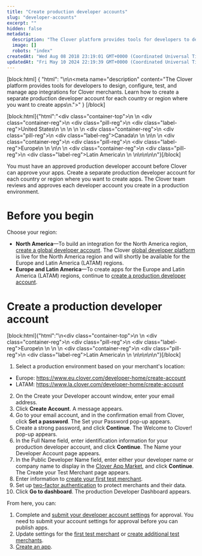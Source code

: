 ```yaml
---
title: "Create production developer accounts"
slug: "developer-accounts"
excerpt: ""
hidden: false
metadata: 
  description: "The Clover platform provides tools for developers to design, configure, test, and manage app integrations for Clover merchants. Learn how to create a separate production developer account for each country or region where you want to create and launch apps."
  image: []
  robots: "index"
createdAt: "Wed Aug 08 2018 23:19:01 GMT+0000 (Coordinated Universal Time)"
updatedAt: "Fri May 10 2024 22:19:39 GMT+0000 (Coordinated Universal Time)"
---
```

[block:html]
{
  "html": "<!--DS-JIRA DS-3008; Region pill icon added to topic on 2.27.2023-->\n<!--DS-4289-Steps tested on https://dev1.dev.clover.com/developer-home/create-account and added MFA set up step -->\n<meta name=\"description\" content=\"The Clover platform provides tools for developers to design, configure, test, and manage app integrations for Clover merchants. Learn how to create a separate production developer account for each country or region where you want to create apps\n.\">"
}
[/block]


[block:html]{"html":"<div class=\"container-top\">\n  <!--United States-->\n  <div class=\"container-reg\">\n    <div class=\"pill-reg\">\n      <div class=\"label-reg\">United States</div>\n    </div>\n  </div>\n  \n  <!--Canada-->\n  <div class=\"container-reg\">\n    <div class=\"pill-reg\">\n      <div class=\"label-reg\">Canada</div>\n    </div>\n  </div>\n\n  <!--Europe-->\n  <div class=\"container-reg\">\n    <div class=\"pill-reg\">\n      <div class=\"label-reg\">Europe</div>\n    </div>\n  </div>\n\n  <!--Latin America-->\n  <div class=\"container-reg\">\n    <div class=\"pill-reg\">\n      <div class=\"label-reg\">Latin America</div>\n    </div>\n  </div>\n</div>\n\n\n<!--Css-->\n<style>\n.container-top {\n  top: -15px;\n  position: relative;\n  margin-bottom: -5px;\n}\n\n.container-reg {\n  align-items: center;\n  min-width: auto; \n  width: fit-content;\n  text-align: left;\n  overflow: auto;\n  display: inline-block; \n}\n\n/*Pill format REG*/\n.pill-reg {\n  background: #44BB44;\n  border: .5px solid #44BB44;\n  margin-left: 5px;\n  overflow: auto;\n  display: flex; \n  justify-content: center; \n  align-items: center; \n  border-radius: 10px;\n  height: 1.8rem;\n  margin-top: 10px;\n  margin-bottom: 1.5px; \n  padding: 0 10px; \n}\n\n/*Text FORMAT inside REG pills */\n.pill-reg .label-reg, \n.pill-reg__addon .label-reg \n{\n  font-style: normal;\n  font-weight: normal;\n  font-size: 12px;\n  color: #fff;\n  vertical-align: middle;\n  margin: 0;\n  padding: 0 5px;\n}\n</style>"}[/block]

You must have an approved production developer account before Clover can approve your apps. Create a separate production developer account for each country or region where you want to create apps. The Clover team reviews and approves each developer account you create in a production environment.

# Before you begin

Choose your region:

- **North America**—To build an integration for the North America region, [create a global developer account](https://docs.clover.com/docs/gdp-create-global-developer-account). The Clover [global developer platform](https://clover.com/globaldeveloperexperience/register?redirectURL=http://clover.com) is live for the North America region and will shortly be available for the Europe and Latin America (LATAM) regions.
- **Europe and Latin America**—To create apps for the Europe and Latin America (LATAM) regions, continue to [create a production developer account](https://docs.clover.com/docs/developer-accounts#create-production-developer-account).

# Create a production developer account

[block:html]{"html":"\n<div class=\"container-top\">\n    <!--Europe-->\n  <div class=\"container-reg\">\n    <div class=\"pill-reg\">\n      <div class=\"label-reg\">Europe</div>\n    </div>\n  </div>\n  <!--Latin America-->\n  <div class=\"container-reg\">\n    <div class=\"pill-reg\">\n      <div class=\"label-reg\">Latin America</div>\n    </div>\n  </div>\n</div>\n\n\n<!--Css-->\n<style>\n.container-top {\n  top: -15px;\n  position: relative;\n  margin-bottom: -5px;\n}\n\n.container-reg {\n  align-items: center;\n  min-width: auto; \n  width: fit-content;\n  text-align: left;\n  overflow: auto;\n  display: inline-block; \n}\n\n/*Pill format REG*/\n.pill-reg {\n  background: #44BB44;\n  border: .5px solid #44BB44;\n  margin-left: 5px;\n  overflow: auto;\n  display: flex; \n  justify-content: center; \n  align-items: center; \n  border-radius: 10px;\n  height: 1.8rem;\n  margin-top: 10px;\n  margin-bottom: 1.5px; \n  padding: 0 10px; \n}\n\n/*Text FORMAT inside REG pills */\n.pill-reg .label-reg, \n.pill-reg__addon .label-reg \n{\n  font-style: normal;\n  font-weight: normal;\n  font-size: 12px;\n  color: #fff;\n  vertical-align: middle;\n  margin: 0;\n  padding: 0 5px;\n}\n</style>"}[/block]

1. Select a production environment based on your merchant's location:

- Europe: <https://www.eu.clover.com/developer-home/create-account>
- LATAM: <https://www.la.clover.com/developer-home/create-account>

2. On the Create your Developer account window, enter your email address.
3. Click **Create Account**. A message appears.
4. Go to your email account, and in the confirmation email from Clover, click **Set a password**. The Set your Password pop-up appears.
5. Create a strong password, and click **Continue**. The Welcome to Clover! pop-up appears.
6. In the Full Name field, enter identification information for your production developer account, and click **Continue**. The Name your Developer Account page appears.
7. In the Public Developer Name field, enter either your developer name or company name to display in the [Clover App Market](https://www.clover.com/appmarket), and click **Continue**. The Create your Test Merchant page appears.
8. Enter information to [create your first test merchant](https://docs.clover.com/docs/working-with-test-merchants#create-your-first-test-merchant).
9. Set up [two-factor authentication](https://docs.clover.com/docs/set-up-two-factor-authentication-2fa) to protect merchants and their data.
10. Click **Go to dashboard**. The production Developer Dashboard appears.

From here, you can:

1. Complete and [submit your developer account settings](https://docs.clover.com/docs/developer-account-approval) for approval. You need to submit your account settings for approval before you can publish apps.
2. Update settings for the [first test merchant](https://docs.clover.com/docs/working-with-test-merchants#update-merchant-information) or [create additional test merchants](https://docs.clover.com/docs/working-with-test-merchants#create-additional-test-merchants).
3. [Create an app](https://docs.clover.com/docs/creating-an-app).
